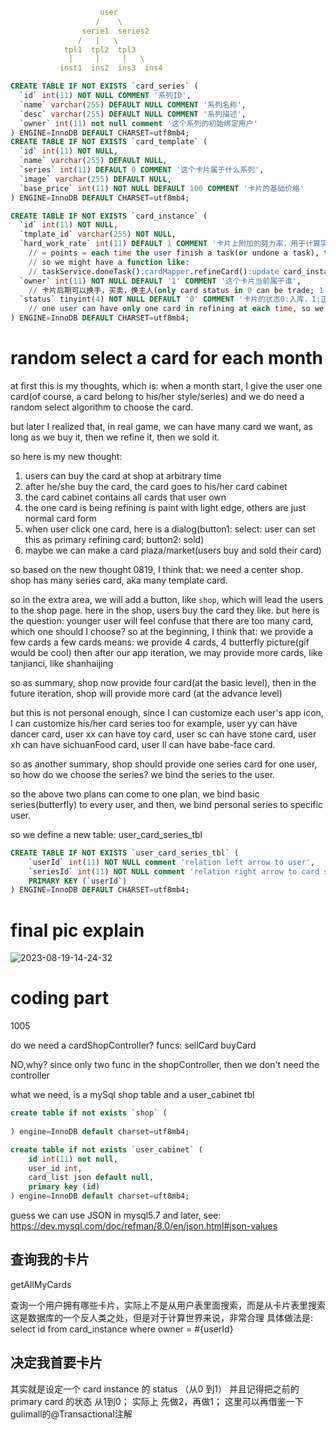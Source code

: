```yml
                    user
                   /    \
                serie1  series2
               /   |   \
            tpl1  tpl2  tpl3
             |     |     |   \
           inst1  ins2  ins3  ins4
```

```sql
CREATE TABLE IF NOT EXISTS `card_series` (
  `id` int(11) NOT NULL COMMENT '系列ID',
  `name` varchar(255) DEFAULT NULL COMMENT '系列名称',
  `desc` varchar(255) DEFAULT NULL COMMENT '系列描述',
  `owner` int(11) not null comment '这个系列的初始绑定用户'
) ENGINE=InnoDB DEFAULT CHARSET=utf8mb4;
CREATE TABLE IF NOT EXISTS `card_template` (
  `id` int(11) NOT NULL,
  `name` varchar(255) DEFAULT NULL,
  `series` int(11) DEFAULT 0 COMMENT '这个卡片属于什么系列',
  `image` varchar(255) DEFAULT NULL,
  `base_price` int(11) NOT NULL DEFAULT 100 COMMENT '卡片的基础价格'
) ENGINE=InnoDB DEFAULT CHARSET=utf8mb4;

CREATE TABLE IF NOT EXISTS `card_instance` (
  `id` int(11) NOT NULL,
  `tmplate_id` varchar(255) NOT NULL,
  `hard_work_rate` int(11) DEFAULT 1 COMMENT '卡片上附加的努力率，用于计算实际最终价值的因子' 
    // = points = each time the user finish a task(or undone a task), the point++(--)
    // so we might have a function like:
    // taskService.doneTask():cardMapper.refineCard():update card_instance set hard_work_rate=hard_work_rate+1 （sql was validated ok)
  `owner` int(11) NOT NULL DEFAULT '1' COMMENT '这个卡片当前属于谁', 
    // 卡片后期可以换手，买卖，换主人(only card status in 0 can be trade; 1 means refining, cannot be trade)
  `status` tinyint(4) NOT NULL DEFAULT '0' COMMENT '卡片的状态0:入库，1:正在炼制' 
    // one user can have only one card in refining at each time, so we need a function like: checkOnlyOneCardInRefining(int userId){select count(*) card_instance(owner=userId and status=1) = 1 }
) ENGINE=InnoDB DEFAULT CHARSET=utf8mb4;
```

# random select a card for each month

at first this is my thoughts, which is: when a month start, I give the user one card(of course, a card belong to his/her style/series)
and we do need a random select algorithm to choose the card.

but later I realized that, in real game, we can have many card we want, as long as we buy it, then we refine it, then we 
sold it.

so here is my new thought: 
1) users can buy the card at shop at arbitrary time
2) after he/she buy the card, the card goes to his/her card cabinet
3) the card cabinet contains all cards that user own
4) the one card is being refining is paint with light edge, others are just normal card form
5) when user click one card, here is a dialog(button1: select: user can set this as primary refining card; button2: sold)
6) maybe we can make a card plaza/market(users buy and sold their card)

so based on the new thought 0819, I think that: we need a center shop.
shop has many series card, aka many template card.

so in the extra area, we will add a button, like `shop`, which will lead the users to the shop page.
here in the shop, users buy the card they like.
but here is the question: younger user will feel confuse that there are too many card, which one should I choose?
so at the beginning, I think that: we provide a few cards
a few cards means: we provide 4 cards, 4 butterfly picture(gif would be cool)
then after our app iteration, we may provide more cards, like tanjianci, like shanhaijing

so as summary, shop now provide four card(at the basic level), then in the future iteration, shop will provide more card
(at the advance level)

but this is not personal enough, since I can customize each user's app icon, I can customize his/her card series too
for example, user yy can have dancer card, user xx can have toy card, user sc can have stone card, user xh can have sichuanFood card,
user ll can have babe-face card.

so as another summary, shop should provide one series card for one user, so how do we choose the series? we bind the series
to the user.

so the above two plans can come to one plan, we bind basic series(butterfly) to every user, and then, we bind personal series
to specific user.

so we define a new table: user_card_series_tbl

```sql
CREATE TABLE IF NOT EXISTS `user_card_series_tbl` (
    `userId` int(11) NOT NULL comment 'relation left arrow to user',
    `seriesId` int(11) NOT NULL comment 'relation right arrow to card series',
    PRIMARY KEY (`userId`)
) ENGINE=InnoDB DEFAULT CHARSET=utf8mb4;
```


# final pic explain

![2023-08-19-14-24-32](https://picgorepo.oss-cn-beijing.aliyuncs.com/2023-08-19-14-24-32.png)

# coding part

1005

do we need a cardShopController?
funcs:
    sellCard
    buyCard

NO,why? since only two func in the shopController, then we don't need the controller

what we need, is a mySql shop table
and a user_cabinet tbl

```sql
create table if not exists `shop` (
    
) engine=InnoDB default charset=utf8mb4;
```

```sql 
create table if not exists `user_cabinet` (
    id int(11) not null,
    user_id int,
    card_list json default null,
    primary key (id)
) engine=InnoDB default charset=uft8mb4;
```

guess we can use JSON in mysql5.7 and later, see: https://dev.mysql.com/doc/refman/8.0/en/json.html#json-values

## 查询我的卡片

getAllMyCards

查询一个用户拥有哪些卡片，实际上不是从用户表里面搜索，而是从卡片表里搜索
这是数据库的一个反人类之处，但是对于计算世界来说，非常合理
具体做法是: select id from card_instance where owner = #{userId}

## 决定我首要卡片

其实就是设定一个 card instance 的 status （从0 到1）
并且记得把之前的 primary card 的状态 从1到0；
实际上 先做2，再做1；
这里可以再借鉴一下gulimall的@Transactional注解